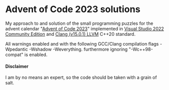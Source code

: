 # Advent of Code 2023 solutions
My approach to and solution of the small programming puzzles for the advent calendar "[Advent of Code 2023](https://adventofcode.com/2023)" implemented in [Visual Studio 2022 Community Edition](https://visualstudio.microsoft.com/vs/community/) and [Clang (v15.0.1) LLVM](https://clang.llvm.org/) C++20 standard.

All warnings enabled and with the following GCC/Clang compilation flags -Wpedantic -Wshadow -Weverything. furthermore ignoring "-Wc++98-compat" is enabled.

#### Disclaimer
I am by no means an expert, so the code should be taken with a grain of salt.
